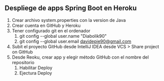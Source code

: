 ## Despliege de apps Spring Boot en Heroku

1. Crear archivo system.properties con la version de Java
2. Crear cuenta en GitHub y Heroku
3. Tener configurado git en el ordenador
   1. git config --global user.name "Diabolik90"
   2. git config --global user.email davidepie90@gmail.com
4. Subit el proyecto GitHub desde IntelliJ IDEA desde VCS > Share project on GitHub
5. Desde Reoku, crear app y elegir método GitHub con el nombre del repositorio
   1. Habilitar Deploy
   2. Ejectura Deploy